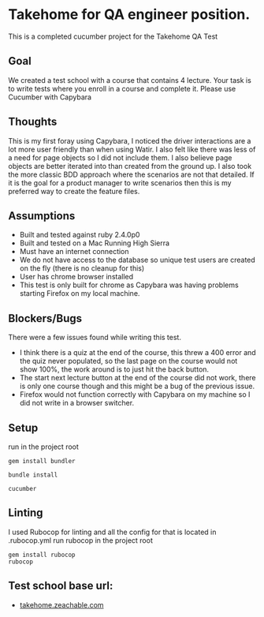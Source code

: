 # Takehome for QA engineer position.

This is a completed cucumber project for the Takehome QA Test

## Goal

We created a test school with a course that contains 4 lecture.
Your task is to write tests where you enroll in a course and complete it.
Please use Cucumber with Capybara

## Thoughts

This is my first foray using Capybara, I noticed the driver interactions are a lot more user friendly than when using Watir. I also felt like there was less of a need for page objects so I did not include them. I also believe page objects are better iterated into than created from the ground up. I also took the more classic BDD approach where the scenarios are not that detailed. If it is the goal for a product manager to write scenarios then this is my preferred way to create the feature files.
## Assumptions

- Built and tested against ruby 2.4.0p0
- Built and tested on a Mac Running High Sierra
- Must have an internet connection
- We do not have access to the database so unique test users are created on the fly (there is no cleanup for this)
- User has chrome browser installed
- This test is only built for chrome as Capybara was having problems starting Firefox on my local machine.

## Blockers/Bugs
There were a few issues found while writing this test.
- I think there is a quiz at the end of the course, this threw a 400 error and the quiz never populated, so the last page on the course would not show 100%, the work around is to just hit the back button.
- The start next lecture button at the end of the course did not work, there is only one course though and this might be a bug of the previous issue.
- Firefox would not function correctly with Capybara on my machine so I did not write in a browser switcher.

## Setup

run in the project root
```
gem install bundler
```

```
bundle install
```
```
cucumber
```

## Linting
I used Rubocop for linting and all the config for that is located in .rubocop.yml
run rubocop in the project root
```
gem install rubocop
rubocop
```
## Test school base url:

* [takehome.zeachable.com](http://takehome.zeachable.com)


